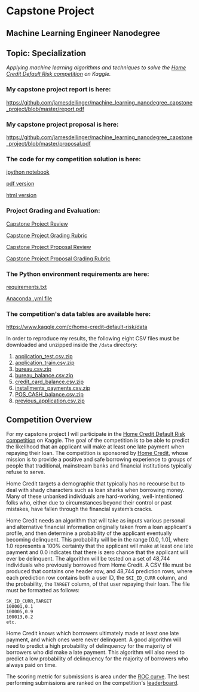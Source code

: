 # Capstone Project
## Machine Learning Engineer Nanodegree
## Topic: Specialization

*Applying machine learning algorithms and techniques to solve the [Home Credit Default Risk competition](https://www.kaggle.com/c/home-credit-default-risk) on Kaggle.*

### My capstone project report is here:

https://github.com/jamesdellinger/machine_learning_nanodegree_capstone_project/blob/master/report.pdf

### My capstone project proposal is here:

https://github.com/jamesdellinger/machine_learning_nanodegree_capstone_project/blob/master/proposal.pdf

### The code for my competition solution is here:

[ipython notebook](https://github.com/jamesdellinger/machine_learning_nanodegree_capstone_project/blob/master/home_credit_default_risk.ipynb)

[pdf version](https://github.com/jamesdellinger/machine_learning_nanodegree_capstone_project/blob/master/home_credit_default_risk.pdf)

[html version](https://github.com/jamesdellinger/machine_learning_nanodegree_capstone_project/blob/master/home_credit_default_risk.html)

### Project Grading and Evaluation:

[Capstone Project Review](https://github.com/jamesdellinger/machine_learning_nanodegree_capstone_project/blob/master/capstone_project_review.pdf)

[Capstone Project Grading Rubric](https://github.com/jamesdellinger/machine_learning_nanodegree_capstone_project/blob/master/capstone_project_grading_rubric.pdf)

[Capstone Project Proposal Review](https://github.com/jamesdellinger/machine_learning_nanodegree_capstone_project/blob/master/capstone_proposal_project_review.pdf)

[Capstone Project Proposal Grading Rubric](https://github.com/jamesdellinger/machine_learning_nanodegree_capstone_project/blob/master/capstone_proposal_grading_rubric.pdf)

### The Python environment requirements are here:

[requirements.txt](https://github.com/jamesdellinger/machine_learning_nanodegree_capstone_project/blob/master/requirements.txt)

[Anaconda .yml file](https://github.com/jamesdellinger/machine_learning_nanodegree_capstone_project/blob/master/home_credit_default_risk_competition.yml)

### The competition's data tables are available here:

https://www.kaggle.com/c/home-credit-default-risk/data

In order to reproduce my results, the following eight CSV files must be downloaded and unzipped inside the `/data` directory:

1. [application_test.csv.zip](https://www.kaggle.com/c/9120/download/application_test.csv.zip)
2. [application_train.csv.zip](https://www.kaggle.com/c/9120/download/application_train.csv.zip)
3. [bureau.csv.zip](https://www.kaggle.com/c/9120/download/bureau.csv.zip)
4. [bureau_balance.csv.zip](https://www.kaggle.com/c/9120/download/bureau_balance.csv.zip)
5. [credit_card_balance.csv.zip](https://www.kaggle.com/c/9120/download/credit_card_balance.csv.zip)
6. [installments_payments.csv.zip](https://www.kaggle.com/c/9120/download/installments_payments.csv.zip)
7. [POS_CASH_balance.csv.zip](https://www.kaggle.com/c/9120/download/POS_CASH_balance.csv.zip)
8. [previous_application.csv.zip](https://www.kaggle.com/c/9120/download/previous_application.csv.zip)

## Competition Overview
For my capstone project I will participate in the [Home Credit Default Risk competition](https://www.kaggle.com/c/home-credit-default-risk) on Kaggle. The goal of the competition is to be able to predict the likelihood that an applicant will make at least one late payment when repaying their loan. The competition is sponsored by [Home Credit](http://www.homecredit.net), whose mission is to provide a positive and safe borrowing experience to groups of people that traditional, mainstream banks and financial institutions typically refuse to serve.

Home Credit targets a demographic that typically has no recourse but to deal with shady characters such as loan sharks when borrowing money. Many of these unbanked individuals are hard-working, well-intentioned folks who, either due to circumstances beyond their control or past mistakes, have fallen through the financial system’s cracks.

Home Credit needs an algorithm that will take as inputs various personal and alternative financial information originally taken from a loan applicant's profile, and then determine a probability of the applicant eventually becoming delinquent. This probability will be in the range [0.0, 1.0], where 1.0 represents a 100\% certainty that the applicant will make at least one late payment and 0.0 indicates that there is zero chance that the applicant will ever be delinquent. The algorithm will be tested on a set of 48,744 individuals who previously borrowed from Home Credit. A CSV file must be produced that contains one header row, and 48,744 prediction rows, where each prediction row contains both a user ID, the `SKI_ID_CURR` column, and the probability, the `TARGET` column, of that user repaying their loan. The file must be formatted as follows:

```
SK_ID_CURR,TARGET
100001,0.1
100005,0.9
100013,0.2
etc.
```

Home Credit knows which borrowers ultimately made at least one late payment, and which ones were never delinquent. A good algorithm will need to predict a high probability of delinquency for the majority of borrowers who did make a late payment. This algorithm will also need to predict a low probability of delinquency for the majority of borrowers who always paid on time.

The scoring metric for submissions is area under the [ROC curve](https://en.wikipedia.org/wiki/Receiver_operating_characteristic). The best performing submissions are ranked on the competition's [leaderboard](https://www.kaggle.com/c/home-credit-default-risk/leaderboard).
